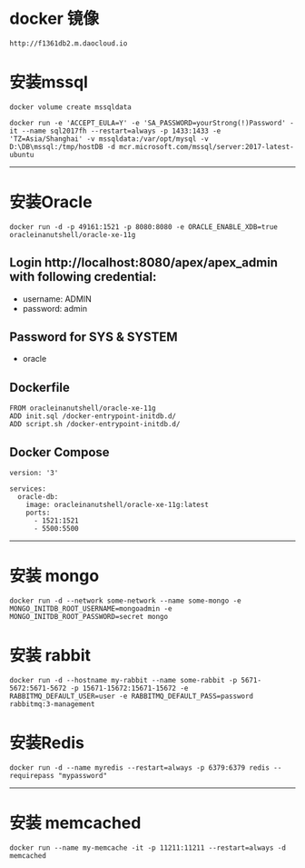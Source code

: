 
# docker 镜像
```
http://f1361db2.m.daocloud.io
```

# 安装mssql
```
docker volume create mssqldata

docker run -e 'ACCEPT_EULA=Y' -e 'SA_PASSWORD=yourStrong(!)Password' -it --name sql2017fh --restart=always -p 1433:1433 -e 'TZ=Asia/Shanghai' -v mssqldata:/var/opt/mysql -v D:\DB\mssql:/tmp/hostDB -d mcr.microsoft.com/mssql/server:2017-latest-ubuntu
```
---
# 安装Oracle

```
docker run -d -p 49161:1521 -p 8080:8080 -e ORACLE_ENABLE_XDB=true oracleinanutshell/oracle-xe-11g
```
## Login http://localhost:8080/apex/apex_admin with following credential:
* username: ADMIN
* password: admin

## Password for SYS & SYSTEM
* oracle

## Dockerfile
```
FROM oracleinanutshell/oracle-xe-11g
ADD init.sql /docker-entrypoint-initdb.d/
ADD script.sh /docker-entrypoint-initdb.d/
```
## Docker Compose
```
version: '3'

services: 
  oracle-db:
    image: oracleinanutshell/oracle-xe-11g:latest
    ports:
      - 1521:1521
      - 5500:5500
```
---
# 安装 mongo
```
docker run -d --network some-network --name some-mongo -e MONGO_INITDB_ROOT_USERNAME=mongoadmin -e MONGO_INITDB_ROOT_PASSWORD=secret mongo
```

# 安装 rabbit
```
docker run -d --hostname my-rabbit --name some-rabbit -p 5671-5672:5671-5672 -p 15671-15672:15671-15672 -e RABBITMQ_DEFAULT_USER=user -e RABBITMQ_DEFAULT_PASS=password rabbitmq:3-management
```

# 安装Redis
```
docker run -d --name myredis --restart=always -p 6379:6379 redis --requirepass "mypassword"
```
---
# 安装 memcached
 ```
 docker run --name my-memcache -it -p 11211:11211 --restart=always -d memcached
 ```
